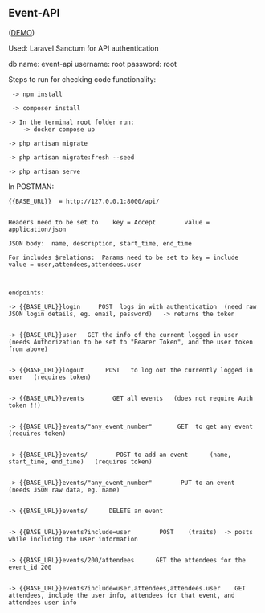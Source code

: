 ## Event-API

([DEMO](https://youtu.be/UYooyLmrpWU))


Used:  Laravel Sanctum for API authentication 

db name: event-api
username: root
password: root



Steps to run for checking code functionality:
	
     -> npm install
	
     -> composer install

	-> In the terminal root folder run:
		-> docker compose up

	-> php artisan migrate

	-> php artisan migrate:fresh --seed

	-> php artisan serve



In POSTMAN:

	{{BASE_URL}}  = http://127.0.0.1:8000/api/


	Headers need to be set to    key = Accept        value = application/json

	JSON body:  name, description, start_time, end_time 

	For includes $relations:  Params need to be set to key = include    value = user,attendees,attendees.user    



	endpoints:

	-> {{BASE_URL}}login     POST  logs in with authentication  (need raw JSON login details, eg. email, password)   -> returns the token


	-> {{BASE_URL}}user	  GET the info of the current logged in user  (needs Authorization to be set to "Bearer Token", and the user token from above)


	-> {{BASE_URL}}logout      POST   to log out the currently logged in user   (requires token) 


	-> {{BASE_URL}}events        GET all events   (does not require Auth token !!)


	-> {{BASE_URL}}events/"any_event_number"       GET  to get any event   (requires token) 


	-> {{BASE_URL}}events/        POST to add an event      (name, start_time, end_time)   (requires token) 


	-> {{BASE_URL}}events/"any_event_number"        PUT to an event    (needs JSON raw data, eg. name)


	-> {{BASE_URL}}events/  	DELETE an event


	-> {{BASE_URL}}events?include=user        POST    (traits)  -> posts while including the user information


	-> {{BASE_URL}}events/200/attendees      GET the attendees for the event_id 200


	-> {{BASE_URL}}events?include=user,attendees,attendees.user    GET attendees, include the user info, attendees for that event, and attendees user info
